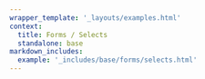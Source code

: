 ```yaml
---
wrapper_template: '_layouts/examples.html'
context:
  title: Forms / Selects
  standalone: base
markdown_includes:
  example: '_includes/base/forms/selects.html'
---
```

